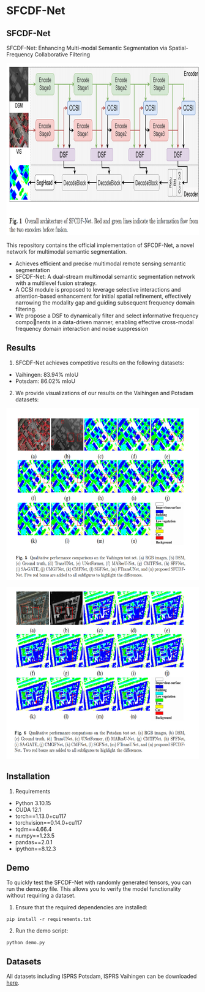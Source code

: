 # SFCDF-Net
## SFCDF-Net
SFCDF-Net: Enhancing Multi-modal Semantic Segmentation via Spatial-Frequency Collaborative Filtering

<p align="center">
  <img src="https://github.com/DrWuHonglin/SFCDF-Net/blob/main/images/framework.png" width="900" height="450">
</p>

This repository contains the official implementation of SFCDF-Net, a novel network for multimodal semantic segmentation.

- Achieves efficient and precise multimodal remote sensing semantic segmentation
- SFCDF-Net: A dual-stream multimodal semantic segmentation network with a multilevel fusion strategy.
- A CCSI module is proposed to leverage selective interactions and attention-based enhancement for initial spatial refinement, effectively narrowing the modality gap and guiding subsequent frequency domain filtering.
- We propose a DSF to dynamically filter and select informative frequency components in a data-driven manner, enabling effective cross-modal frequency domain interaction and noise suppression
  
## Results

1. SFCDF-Net achieves competitive results on the following datasets:
- Vaihingen: 83.94% mIoU
- Potsdam: 86.02% mIoU
2. We provide visualizations of our results on the Vaihingen and Potsdam datasets:
<p align="center">
  <img src="https://github.com/DrWuHonglin/SFCDF-Net/blob/main/images/invaihingen.png" width="800" height="450">
</p>
<p align="center">
  <img src="https://github.com/DrWuHonglin/SFCDF-Net/blob/main/images/inposdam.png" width="800" height="450">
</p>

## Installation
1. Requirements
   
- Python 3.10.15	
- CUDA 12.1
- torch==1.13.0+cu117
- torchvision==0.14.0+cu117
- tqdm==4.66.4
- numpy==1.23.5
- pandas==2.0.1
- ipython==8.12.3

## Demo
To quickly test the SFCDF-Net with randomly generated tensors, you can run the demo.py file. This allows you to verify the model functionality without requiring a dataset.
1. Ensure that the required dependencies are installed:
```
pip install -r requirements.txt
```
2. Run the demo script:
```
python demo.py
```

## Datasets
All datasets including ISPRS Potsdam, ISPRS Vaihingen can be downloaded [here](https://github.com/open-mmlab/mmsegmentation/blob/main/docs/en/user_guides/2_dataset_prepare.md#prepare-datasets).
